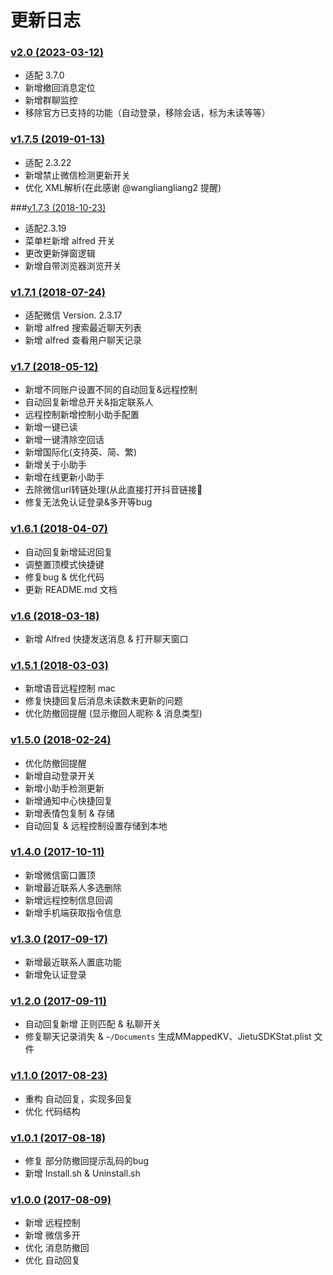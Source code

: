 # 更新日志 

### [v2.0 (2023-03-12)](https://github.com/TKkk-iOSer/WeChatPlugin-MacOS/releases/tag/v2.)

- 适配 3.7.0
- 新增撤回消息定位
- 新增群聊监控
- 移除官方已支持的功能（自动登录，移除会话，标为未读等等）

### [v1.7.5 (2019-01-13)](https://github.com/TKkk-iOSer/WeChatPlugin-MacOS/releases/tag/v1.7.5)

- 适配 2.3.22
- 新增禁止微信检测更新开关
- 优化 XML解析(在此感谢 @wangliangliang2 提醒)

###[v1.7.3 (2018-10-23)](https://github.com/TKkk-iOSer/WeChatPlugin-MacOS/releases/tag/v1.7.3)

- 适配2.3.19
- 菜单栏新增 alfred 开关
- 更改更新弹窗逻辑
- 新增自带浏览器浏览开关

### [v1.7.1 (2018-07-24)](https://github.com/TKkk-iOSer/WeChatPlugin-MacOS/releases/tag/v1.7.1)

* 适配微信 Version. 2.3.17
* 新增 alfred 搜索最近聊天列表
* 新增 alfred 查看用户聊天记录

### [v1.7 (2018-05-12)](https://github.com/TKkk-iOSer/WeChatPlugin-MacOS/releases/tag/v1.7)

* 新增不同账户设置不同的自动回复&远程控制
* 自动回复新增总开关&指定联系人
* 远程控制新增控制小助手配置
* 新增一键已读
* 新增一键清除空回话
* 新增国际化(支持英、简、繁)
* 新增关于小助手
* 新增在线更新小助手
* 去除微信url转链处理(从此直接打开抖音链接🌝
* 修复无法免认证登录&多开等bug

### [v1.6.1 (2018-04-07)](https://github.com/TKkk-iOSer/WeChatPlugin-MacOS/releases/tag/v1.6.1)

* 自动回复新增延迟回复
* 调整置顶模式快捷键
* 修复bug & 优化代码
* 更新 README.md 文档 

### [v1.6 (2018-03-18)](https://github.com/TKkk-iOSer/WeChatPlugin-MacOS/releases/tag/v1.6)

* 新增 Alfred 快捷发送消息 & 打开聊天窗口

### [v1.5.1 (2018-03-03)](https://github.com/TKkk-iOSer/WeChatPlugin-MacOS/releases/tag/v1.5.1)

* 新增语音远程控制 mac
* 修复快捷回复后消息未读数未更新的问题
* 优化防撤回提醒 (显示撤回人昵称 & 消息类型)

### [v1.5.0 (2018-02-24)](https://github.com/TKkk-iOSer/WeChatPlugin-MacOS/releases/tag/v1.5.0)

* 优化防撤回提醒
* 新增自动登录开关
* 新增小助手检测更新
* 新增通知中心快捷回复
* 新增表情包复制 & 存储
* 自动回复 & 远程控制设置存储到本地

### [v1.4.0 (2017-10-11)](https://github.com/TKkk-iOSer/WeChatPlugin-MacOS/releases/tag/v1.4.0)

* 新增微信窗口置顶
* 新增最近联系人多选删除
* 新增远程控制信息回调
* 新增手机端获取指令信息

### [v1.3.0 (2017-09-17)](https://github.com/TKkk-iOSer/WeChatPlugin-MacOS/releases/tag/v1.3.0)

* 新增最近联系人置底功能
* 新增免认证登录

### [v1.2.0 (2017-09-11)](https://github.com/TKkk-iOSer/WeChatPlugin-MacOS/releases/tag/v1.2.0)

* 自动回复新增 正则匹配 & 私聊开关
* 修复聊天记录消失 & `~/Documents` 生成MMappedKV、JietuSDKStat.plist 文件


### [v1.1.0 (2017-08-23)](https://github.com/TKkk-iOSer/WeChatPlugin-MacOS/releases/tag/v1.1.0)

* 重构 自动回复，实现多回复
* 优化 代码结构

### [v1.0.1 (2017-08-18)](https://github.com/TKkk-iOSer/WeChatPlugin-MacOS/releases/tag/v1.0.1)

* 修复 部分防撤回提示乱码的bug
* 新增 Install.sh  & Uninstall.sh   

### [v1.0.0 (2017-08-09)](https://github.com/TKkk-iOSer/WeChatPlugin-MacOS/releases/tag/v1.0.0)

* 新增 远程控制
* 新增 微信多开
* 优化 消息防撤回
* 优化 自动回复

